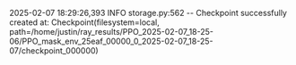 2025-02-07 18:29:26,393	INFO storage.py:562 -- Checkpoint successfully created at: Checkpoint(filesystem=local, path=/home/justin/ray_results/PPO_2025-02-07_18-25-06/PPO_mask_env_25eaf_00000_0_2025-02-07_18-25-07/checkpoint_000000)
